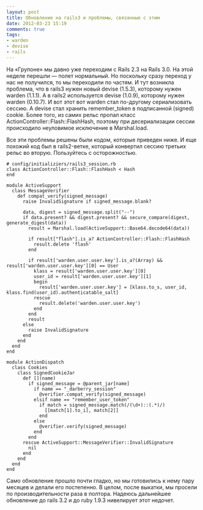 ```yaml
---
layout: post
title: Обновление на rails3 и проблемы, связанные с этим
date: 2012-03-23 15:19
comments: true
tags: 
- warden
- devise
- rails
---
```


На «Групоне» мы давно уже переходим с Rails 2.3 на Rails 3.0. На этой неделе перешли — полет нормальный. Но поскольку
сразу переход у нас не получился, то мы переходили по частям. И тут возникла проблема, что в rails3 нужен новый devise (1.5.3),
которому нужен warden (1.1.1). А в rails2 используется devise (1.0.9), которому нужен warden (0.10.7). И вот этот вот
warden стал по-другому сериализовать сессию. А devise стал хранить remember_token в подписанной (signed) cookie. Более
того, из самих рельс пропал класс ActionController::Flash::FlashHash, поэтому при десериализации сессии происходило
неуловимое исключение в Marshal.load.

Все эти проблемы решены были кодом, которые приведен ниже. И еще похожий код был в rails2-ветке, который конвертил
сессию третьих рельс во вторую. Пользуйтесь с осторожностью.

<!-- more -->

```
# config/initializiers/rails3_session.rb
class ActionController::Flash::FlashHash < Hash
end

module ActiveSupport
  class MessageVerifier
    def compat_verify(signed_message)
      raise InvalidSignature if signed_message.blank?

      data, digest = signed_message.split("--")
      if data.present? && digest.present? && secure_compare(digest, generate_digest(data))
        result = Marshal.load(ActiveSupport::Base64.decode64(data))

        if result["flash"].is_a? ActionController::Flash::FlashHash
          result.delete 'flash'
        end

        if result['warden.user.user.key'].is_a?(Array) && result['warden.user.user.key'][0] == User
          klass = result['warden.user.user.key'][0]
          user_id = result['warden.user.user.key'][1]
          begin
            result['warden.user.user.key'] = [klass.to_s, user_id, klass.find(user_id).authenticatable_salt]
          rescue
            result.delete('warden.user.user.key')
          end
        end
        result
      else
        raise InvalidSignature
      end
    end
  end
end

module ActionDispatch
  class Cookies
    class SignedCookieJar
      def [](name)
        if signed_message = @parent_jar[name]
          if name == "_darberry_session"
            @verifier.compat_verify(signed_message)
          elsif name == "remember_user_token"
            if match = signed_message.match(/(\d+)::(.*)/)
              [[match[1].to_i], match[2]]
            end
          else
            @verifier.verify(signed_message)
          end
        end
      rescue ActiveSupport::MessageVerifier::InvalidSignature
        nil
      end
    end
  end
end
```

Само обновление прошло почти гладко, но мы готовились к нему пару месяцев и делали его постепенно. В целом, после
выкатки, мы просели по производительности раза в полтора. Надеюсь дальнейшее обновление до rails 3.2 и до ruby 1.9.3
нивелирует этот недочет.

